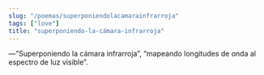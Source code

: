 ```yaml
---
slug: "/poemas/superponiendolacamarainfrarroja"
tags: ["love"]
title: "superponiendo-la-cámara-infrarroja"
---
```

—”Superponiendo la cámara infrarroja”, “mapeando longitudes de onda al espectro de luz visible”.